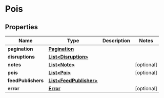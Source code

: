 
# Pois

## Properties
Name | Type | Description | Notes
------------ | ------------- | ------------- | -------------
**pagination** | [**Pagination**](Pagination.md) |  | 
**disruptions** | [**List&lt;Disruption&gt;**](Disruption.md) |  | 
**notes** | [**List&lt;Note&gt;**](Note.md) |  |  [optional]
**pois** | [**List&lt;Poi&gt;**](Poi.md) |  |  [optional]
**feedPublishers** | [**List&lt;FeedPublisher&gt;**](FeedPublisher.md) |  | 
**error** | [**Error**](Error.md) |  |  [optional]



